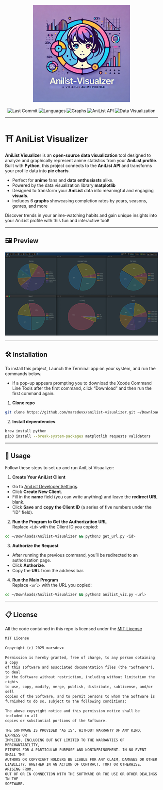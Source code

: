<div align="center">
  <img src="imgs/logo.png" width="320px" alt="Maze Escape">
</div>
<br>
<div align="center">
  <img src="https://img.shields.io/github/last-commit/marsdevx/anilist-visualizer?logo=github&logoColor=f5f5f5&label=Last%20Commit&color=8A2BE2&labelColor=2C2C2C" alt="Last Commit">
  <img src="https://img.shields.io/badge/Languages-Python%203.13-2181C1?logo=coder&logoColor=f5f5f5&labelColor=2C2C2C" alt="Languages">
  <img src="https://img.shields.io/badge/Graphs-%206%20-748ADB?logo=figshare&logoColor=f5f5f5&labelColor=2C2C2C" alt="Graphs">
  <img src="https://img.shields.io/badge/API-AniList%20GraphQL-B12B2A?logo=graphql&logoColor=f5f5f5&labelColor=2C2C2C" alt="AniList API">
  <img src="https://img.shields.io/badge/Data%20Visualization-Enabled-green?logo=plotly&logoColor=f5f5f5&labelColor=2C2C2C" alt="Data Visualization">
</div>

---

# ⛩️ AniList Visualizer

**AniList Visualizer** is an **open-source** **data visualization** tool designed to analyze and graphically represent anime statistics from your **AniList profile**. Built with **Python**, this project connects to the **AniList API** and transforms your profile data into **pie charts**.

*	Perfect for **anime** fans and **data enthusiasts** alike.
*	Powered by the data visualization library **matplotlib**
* Designed to transform your **AniList** data into meaningful and engaging **visuals**.
*	Includes 6 **graphs** showcasing completion rates by years, seasons, genres, and more

Discover trends in your anime-watching habits and gain unique insights into your AniList profile with this fun and interactive tool!

---

## 🖼️ Preview

<div align="center">
  <img src="imgs/preview.png" alt="Preview">
</div>

---

## 🛠️ Installation

To install this project, Launch the Terminal app on your system, and run the commands below. <br>
  - If a pop-up appears prompting you to download the Xcode Command Line Tools after the first command, click “Download” and then run the first command again.

1. **Clone repo**
```bash
git clone https://github.com/marsdevx/anilist-visualizer.git ~/Downloads/Anilist-Visualizer
```

2. **Install dependencies**
```bash
brew install python
pip3 install --break-system-packages matplotlib requests validators
```

---

## 🚀 Usage

Follow these steps to set up and run AniList Visualizer:

1. **Create Your AniList Client**  
- Go to [AniList Developer Settings](https://anilist.co/settings/developer).  
- Click **Create New Client**.  
- Fill in the **name** field (you can write anything) and leave the **redirect URL** blank.  
- Click **Save** and **copy the Client ID** (a series of five numbers under the "ID" field).

2. **Run the Program to Get the Authorization URL**  
Replace `<id>` with the Client ID you copied:
```bash
cd ~/Downloads/Anilist-Visualizer && python3 get_url.py <id>
```

3. **Authorize the Request**
- After running the previous command, you’ll be redirected to an authorization page.
- Click **Authorize**.
- Copy the **URL** from the address bar.

4. **Run the Main Program**  
Replace `<url>` with the URL you copied:
```bash
cd ~/Downloads/Anilist-Visualizer && python3 anilist_viz.py <url>
```

---

## 📋 License

All the code contained in this repo is licensed under the [MIT License](LICENSE)

```
MIT License

Copyright (c) 2025 marsdevx

Permission is hereby granted, free of charge, to any person obtaining a copy
of this software and associated documentation files (the "Software"), to deal
in the Software without restriction, including without limitation the rights
to use, copy, modify, merge, publish, distribute, sublicense, and/or sell
copies of the Software, and to permit persons to whom the Software is
furnished to do so, subject to the following conditions:

The above copyright notice and this permission notice shall be included in all
copies or substantial portions of the Software.

THE SOFTWARE IS PROVIDED "AS IS", WITHOUT WARRANTY OF ANY KIND, EXPRESS OR
IMPLIED, INCLUDING BUT NOT LIMITED TO THE WARRANTIES OF MERCHANTABILITY,
FITNESS FOR A PARTICULAR PURPOSE AND NONINFRINGEMENT. IN NO EVENT SHALL THE
AUTHORS OR COPYRIGHT HOLDERS BE LIABLE FOR ANY CLAIM, DAMAGES OR OTHER
LIABILITY, WHETHER IN AN ACTION OF CONTRACT, TORT OR OTHERWISE, ARISING FROM,
OUT OF OR IN CONNECTION WITH THE SOFTWARE OR THE USE OR OTHER DEALINGS IN THE
SOFTWARE.
```